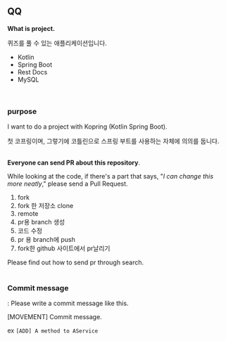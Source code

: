 ## QQ
**What is project.**

퀴즈를 풀 수 있는 애플리케이션입니다. 
- Kotlin
- Spring Boot
- Rest Docs
- MySQL
<br>

### purpose
I want to do a project with Kopring (Kotlin Spring Boot).

첫 코프링이며, 그렇기에 코틀린으로 스프링 부트를 사용하는 자체에 의의를 둡니다.
<br>
<br>

**Everyone can send PR about this repository**. 

While looking at the code, if there's a part that says, "*I can change this more neatly*," please send a Pull Request.
1. fork
2. fork 한 저장소 clone
3. remote
4. pr용 branch 생성
5. 코드 수정
6. pr 용 branch에 push
7. fork한 github 사이트에서 pr날리기


Please find out how to send pr through search.
<br>
<br>

### Commit message
: Please write a commit message like this.

[MOVEMENT] Commit message.

ex `[ADD] A method to AService`


